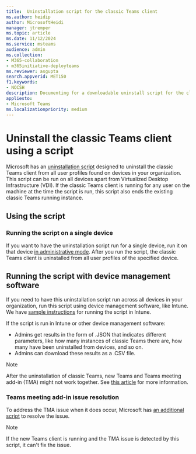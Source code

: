 ```yaml
---
title:  Uninstallation script for the classic Teams client
ms.author: heidip
author: MicrosoftHeidi
manager: jtremper
ms.topic: article
ms.date: 11/12/2024
ms.service: msteams
audience: admin
ms.collection: 
- M365-collaboration
- m365initiative-deployteams
ms.reviewer: asgupta
search.appverid: MET150
f1.keywords:
- NOCSH
description: Documenting for a downloadable uninstall script for the classic Teams client which allows you to manually shut off and remove the classic Teams client after moving to the new Teams client on non-VDI devices.
appliesto: 
- Microsoft Teams
ms.localizationpriority: medium
---
```


# Uninstall the classic Teams client using a script

Microsoft has an [uninstallation script](https://download.microsoft.com/download/d/f/c/dfc1a7ce-e3da-4e12-94fc-bea60ba3d9ba/UninstallClassicTeams.ps1) designed to uninstall the classic Teams client from all user profiles found on devices in your organization. This script can be run on all devices apart from Virtualized Desktop Infrastructure (VDI). If the classic Teams client is running for any user on the machine at the time the script is run, this script also ends the existing classic Teams running instance.

## Using the script

### Running the script on a single device

If you want to have the uninstallation script run for a single device, run it on that device [in administrative mode](/powershell/scripting/learn/ps101/01-getting-started#how-to-launch-powershell). After you run the script, the classic Teams client is uninstalled from all user profiles of the specified device.

## Running the script with device management software

If you need to have this uninstallation script run across all devices in your organization, run this script using device management software, like Intune. We have [sample instructions](https://github.com/microsoft/MDE-PowerBI-Templates/blob/master/ASR_scripts/AddShortcuts_with_Intune.md) for running the script in Intune.

If the script is run in Intune or other device management software:

- Admins get results in the form of .JSON that indicates different parameters, like how many instances of classic Teams there are, how many have been uninstalled from devices, and so on.
- Admins can download these results as a .CSV file.

> [!NOTE]
> After the uninstallation of classic Teams, new Teams and Teams meeting add-in (TMA) might not work together. See [this article](/microsoftteams/troubleshoot/meetings/teams-meeting-add-in-missing#cause) for more information.

### Teams meeting add-in issue resolution

To address the TMA issue when it does occur, Microsoft has [an additional script](https://download.microsoft.com/download/d/f/c/dfc1a7ce-e3da-4e12-94fc-bea60ba3d9ba/DetectAndUninstallTMA.ps1) to resolve the issue.

> [!NOTE]
> If the new Teams client is running and the TMA issue is detected by this script, it can't fix the issue.
